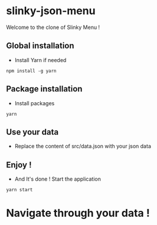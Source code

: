 # slinky-json-menu

Welcome to the clone of Slinky Menu !

## Global installation

-   Install Yarn if needed

```shell script
npm install -g yarn
```

## Package installation

-   Install packages

```shell script
yarn
```

## Use your data

-   Replace the content of src/data.json with your json data

## Enjoy !

-   And It's done ! Start the application

```shell script
yarn start
```

# Navigate through your data !
